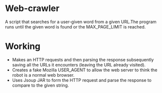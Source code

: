 # Web-crawler

A script that searches for a user-given word from a given URL.The program runs until the given word is found or the MAX_PAGE_LIMIT is reached. 

# Working

- Makes an HTTP requests and then parsing the response subsequently saving all the URLs it encounters (leaving the URL already visited). 
- Creates a fake Mozilla USER_AGENT to allow the web server to think the robot is a normal web browser.
- Uses Jsoup JAR to form the HTTP request and parse the response to compare to the given string.
